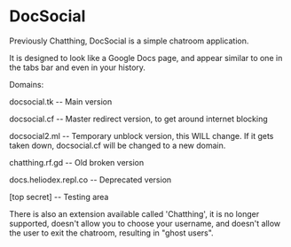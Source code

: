 # DocSocial
Previously Chatthing, DocSocial is a simple chatroom application. 

It is designed to look like a Google Docs page, and appear similar to one in the tabs bar and even in your history.


Domains:

docsocial.tk -- Main version

docsocial.cf -- Master redirect version, to get around internet blocking

docsocial2.ml -- Temporary unblock version, this WILL change. If it gets taken down, docsocial.cf will be changed to a new domain.

chatthing.rf.gd  -- Old broken version

docs.heliodex.repl.co  -- Deprecated version

[top secret]  -- Testing area






There is also an extension available called 'Chatthing', it is no longer supported, doesn't allow you to choose your username, and doesn't allow the user to exit the chatroom, resulting in "ghost users".
